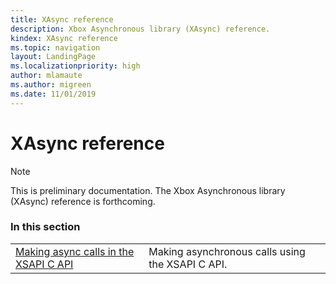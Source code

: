 ```yaml
---
title: XAsync reference
description: Xbox Asynchronous library (XAsync) reference.
kindex: XAsync reference
ms.topic: navigation
layout: LandingPage
ms.localizationpriority: high
author: mlamaute
ms.author: migreen
ms.date: 11/01/2019
---
```


# XAsync reference

> [!NOTE]
> This is preliminary documentation. The Xbox Asynchronous library (XAsync) reference is forthcoming.


### In this section

|     |     |
| --- | --- |
| [Making async calls in the XSAPI C API](live-flatc-async-patterns.md) | Making asynchronous calls using the XSAPI C API. |


<!-- ### See also -->

